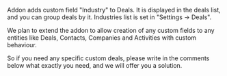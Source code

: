 Addon adds custom field "Industry" to Deals. It is displayed in the deals list, and you can group deals by it.
Industries list is set in "Settings -> Deals".

We plan to extend the addon to allow creation of any custom fields to any entities like Deals, Contacts, Companies and Activities with custom behaviour.

So if you need any specific custom deals, please write in the comments below what exactly you need, and we will offer you a solution.

